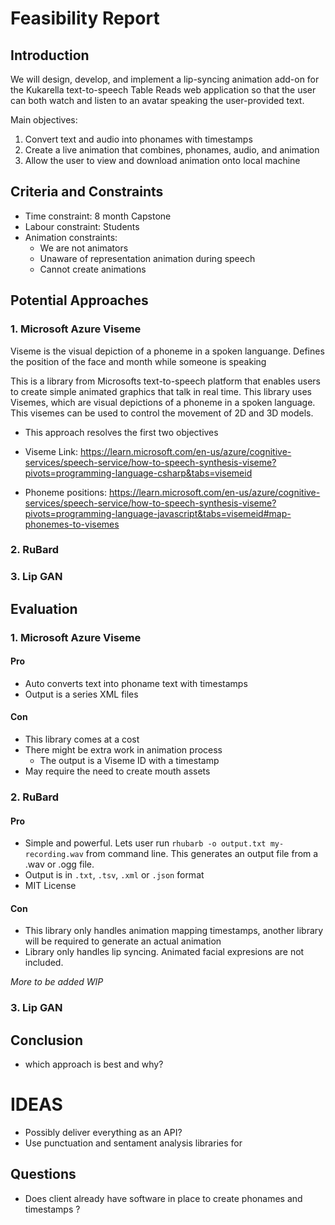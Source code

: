 # Feasibility Report

## Introduction

We will design, develop, and implement a lip-syncing animation add-on for the Kukarella text-to-speech Table Reads web application so that the user can both watch and listen to an avatar speaking the user-provided text.

Main objectives:

1) Convert text and audio into phonames with timestamps  
2) Create a live animation that combines, phonames, audio, and animation
3) Allow the user to view and download animation onto local machine

## Criteria and Constraints

- Time constraint: 8 month Capstone
- Labour constraint: Students
- Animation constraints:
  - We are not animators
  - Unaware of representation animation during speech
  - Cannot create animations

## Potential Approaches

### 1. Microsoft Azure Viseme

 Viseme is the visual depiction of a phoneme in a spoken languange. Defines the position of the face and month while someone is speaking

This is a library from Microsofts text-to-speech platform that enables users to create simple animated graphics that talk in real time. This library uses Visemes, which are visual depictions of a phoneme in a spoken language. This visemes can be used to control the movement of 2D and 3D models.

- This approach resolves the first two objectives

- Viseme Link: <https://learn.microsoft.com/en-us/azure/cognitive-services/speech-service/how-to-speech-synthesis-viseme?pivots=programming-language-csharp&tabs=visemeid>

- Phoneme positions: <https://learn.microsoft.com/en-us/azure/cognitive-services/speech-service/how-to-speech-synthesis-viseme?pivots=programming-language-javascript&tabs=visemeid#map-phonemes-to-visemes>

### 2. RuBard

### 3. Lip GAN

## Evaluation

### 1. Microsoft Azure Viseme

#### Pro

- Auto converts text into phoname text with timestamps
- Output is a series XML files

#### Con

- This library comes at a cost
- There might be extra work in animation process
  - The output is a Viseme ID with a timestamp
- May require the need to create mouth assets

### 2. RuBard

#### Pro 

- Simple and powerful. Lets user run `rhubarb -o output.txt my-recording.wav` from command line. This generates an output file from a .wav or .ogg file. 
- Output is in `.txt`, `.tsv`, `.xml` or `.json` format
- MIT License 

#### Con
- This library only handles animation mapping timestamps, another library will be required to generate an actual animation 
- Library only handles lip syncing. Animated facial expresions are not included. 

*More to be added WIP* 

### 3. Lip GAN

## Conclusion

- which approach is best and why?

# IDEAS
- Possibly deliver everything as an API?
- Use punctuation and sentament analysis libraries for 


## Questions

- Does client already have software in place to create phonames and timestamps ?



